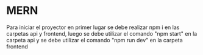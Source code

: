 # MERN

Para iniciar el proyector en primer lugar se debe realizar npm i en las carpetas api y frontend, luego se debe utilizar el comando "npm start" en la carpeta api y se debe utilizar el comando "npm run dev" en la carpeta frontend

